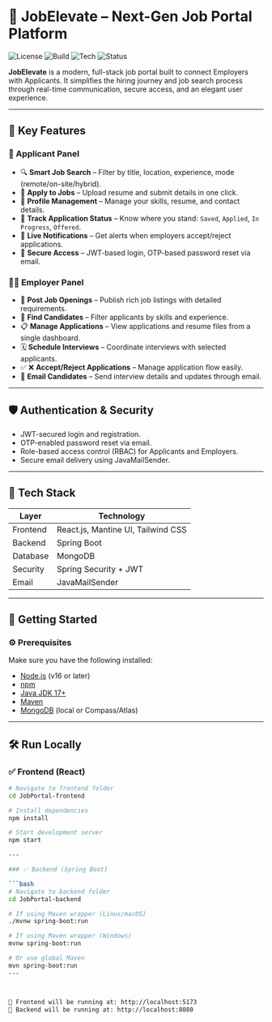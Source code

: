 # 🚀 JobElevate – Next-Gen Job Portal Platform

![License](https://img.shields.io/badge/license-MIT-green)
![Build](https://img.shields.io/badge/build-passing-brightgreen)
![Tech](https://img.shields.io/badge/stack-React.js%20%2B%20Spring%20Boot-blueviolet)
![Status](https://img.shields.io/badge/status-active-success)

**JobElevate** is a modern, full-stack job portal built to connect Employers with Applicants. It simplifies the hiring journey and job search process through real-time communication, secure access, and an elegant user experience.

---

## 🔑 Key Features

### 👤 Applicant Panel
- 🔍 **Smart Job Search** – Filter by title, location, experience, mode (remote/on-site/hybrid).
- 📄 **Apply to Jobs** – Upload resume and submit details in one click.
- 🧾 **Profile Management** – Manage your skills, resume, and contact details.
- 🧭 **Track Application Status** – Know where you stand: `Saved`, `Applied`, `In Progress`, `Offered`.
- 🔔 **Live Notifications** – Get alerts when employers accept/reject applications.
- 🔐 **Secure Access** – JWT-based login, OTP-based password reset via email.

### 🧑‍💼 Employer Panel
- 📢 **Post Job Openings** – Publish rich job listings with detailed requirements.
- 🔎 **Find Candidates** – Filter applicants by skills and experience.
- 📋 **Manage Applications** – View applications and resume files from a single dashboard.
- 🗓️ **Schedule Interviews** – Coordinate interviews with selected applicants.
- ✅ ❌ **Accept/Reject Applications** – Manage application flow easily.
- 📧 **Email Candidates** – Send interview details and updates through email.

---

## 🛡️ Authentication & Security
- JWT-secured login and registration.
- OTP-enabled password reset via email.
- Role-based access control (RBAC) for Applicants and Employers.
- Secure email delivery using JavaMailSender.

---

## 🧰 Tech Stack

| Layer       | Technology                                  |
|-------------|---------------------------------------------|
| Frontend    | React.js, Mantine UI, Tailwind CSS          |
| Backend     | Spring Boot                                 |
| Database    | MongoDB                                     |
| Security    | Spring Security + JWT                       |
| Email       | JavaMailSender                              |

---

## 🚀 Getting Started

### ⚙️ Prerequisites

Make sure you have the following installed:

- [Node.js](https://nodejs.org/) (v16 or later)
- [npm](https://www.npmjs.com/)
- [Java JDK 17+](https://adoptium.net/)
- [Maven](https://maven.apache.org/)
- [MongoDB](https://www.mongodb.com/) (local or Compass/Atlas)

---

## 🛠️ Run Locally

### ✅ Frontend (React)

```bash
# Navigate to frontend folder
cd JobPortal-frontend

# Install dependencies
npm install

# Start development server
npm start

---

### ✅ Backend (Spring Boot)

```bash
# Navigate to backend folder
cd JobPortal-backend

# If using Maven wrapper (Linux/macOS)
./mvnw spring-boot:run

# If using Maven wrapper (Windows)
mvnw spring-boot:run

# Or use global Maven
mvn spring-boot:run
---



🔗 Frontend will be running at: http://localhost:5173
🔗 Backend will be running at: http://localhost:8080
